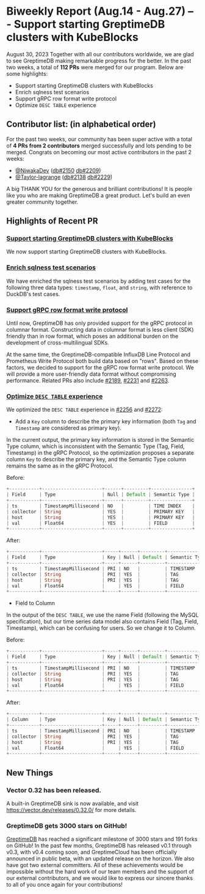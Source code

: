 # Biweekly Report (Aug.14 - Aug.27) – - Support starting GreptimeDB clusters with KubeBlocks
August 30, 2023
Together with all our contributors worldwide, we are glad to see GreptimeDB making remarkable progress for the better. In the past two weeks, a total of **112 PRs** were merged for our program. Below are some highlights:
- Support starting GreptimeDB clusters with KubeBlocks
- Enrich sqlness test scenarios
- Support gRPC row format write protocol
- Optimize `DESC TABLE` experience

## Contributor list: (in alphabetical order)

For the past two weeks, our community has been super active with a total of **4 PRs from 2 contributors** merged successfully and lots pending to be merged. 
Congrats on becoming our most active contributors in the past 2 weeks:

- [@NiwakaDev](https://github.com/NiwakaDev) ([db#2150](https://github.com/GreptimeTeam/greptimedb/pull/2150) [db#2209](https://github.com/GreptimeTeam/greptimedb/pull/2209))
- [@Taylor-lagrange](https://github.com/Taylor-lagrange) ([db#2138](https://github.com/GreptimeTeam/greptimedb/pull/2138) [db#2229](https://github.com/GreptimeTeam/greptimedb/pull/2229))

A big THANK YOU for the generous and brilliant contributions! It is people like you who are making GreptimeDB a great product. Let's build an even greater community together.

## Highlights of Recent PR 
### [Support starting GreptimeDB clusters with KubeBlocks](https://github.com/apecloud/kubeblocks/pull/4822)

We now support starting GreptimeDB clusters with KubeBlocks.

### [Enrich sqlness test scenarios](https://github.com/GreptimeTeam/greptimedb/pull/2073)

We have enriched the sqlness test scenarios by adding test cases for the following three data types: `timestamp`, `float`, and `string`, with reference to DuckDB's test cases.

### [Support gRPC row format write protocol](https://github.com/GreptimeTeam/greptimedb/pull/2188)
Until now, GreptimeDB has only provided support for the gRPC protocol in columnar format. Constructing data in columnar format is less client (SDK) friendly than in row format, which poses an additional burden on the development of cross-multilingual SDKs. 

At the same time, the GreptimeDB-compatible InfluxDB Line Protocol and Prometheus Write Protocol both build data based on "rows". Based on these factors, we decided to support for the gRPC row format write protocol. We will provide a more user-friendly data format without compromising performance. Related PRs also include [#2189](https://github.com/GreptimeTeam/greptimedb/pull/2189), [#2231](https://github.com/GreptimeTeam/greptimedb/pull/2231) and [#2263](https://github.com/GreptimeTeam/greptimedb/pull/2263).

### [Optimize `DESC TABLE` experience](https://github.com/GreptimeTeam/greptimedb/pull/2256)

We optimized the `DESC TABLE` experience in [#2256](https://github.com/GreptimeTeam/greptimedb/pull/2256) and [#2272](https://github.com/GreptimeTeam/greptimedb/pull/2272):
- Add a `Key` column to describe the primary key information (both `Tag` and `Timestamp` are considered as primary key).

In the current output, the primary key information is stored in the Semantic Type column, which is inconsistent with the Semantic Type (Tag, Field, Timestamp) in the gRPC Protocol, so the optimization proposes a separate column `Key` to describe the primary key, and the Semantic Type column remains the same as in the gRPC Protocol.

Before:

```rust
+-----------+----------------------+------+---------+---------------+
| Field     | Type                 | Null | Default | Semantic Type |
+-----------+----------------------+------+---------+---------------+
| ts        | TimestampMillisecond | NO   |         | TIME INDEX    |
| collector | String               | YES  |         | PRIMARY KEY   |
| host      | String               | YES  |         | PRIMARY KEY   |
| val       | Float64              | YES  |         | FIELD         |
+-----------+----------------------+------+---------+---------------+
```

After:

```rust
+-----------+----------------------+-----+------+---------+---------------+
| Field     | Type                 | Key | Null | Default | Semantic Type |
+-----------+----------------------+-----+------+---------+---------------+
| ts        | TimestampMillisecond | PRI | NO   |         | TIMESTAMP     |
| collector | String               | PRI | YES  |         | TAG           |
| host      | String               | PRI | YES  |         | TAG           |
| val       | Float64              |     | YES  |         | FIELD         |
+-----------+----------------------+-----+------+---------+---------------+
```

- Field to Column

In the output of the `DESC TABLE`, we use the name Field (following the MySQL specification), but our time series data model also contains Field (Tag, Field, Timestamp), which can be confusing for users. So we change it to Column.

Before:

```rust
+-----------+----------------------+-----+------+---------+---------------+
| Field     | Type                 | Key | Null | Default | Semantic Type |
+-----------+----------------------+-----+------+---------+---------------+
| ts        | TimestampMillisecond | PRI | NO   |         | TIMESTAMP     |
| collector | String               | PRI | YES  |         | TAG           |
| host      | String               | PRI | YES  |         | TAG           |
| val       | Float64              |     | YES  |         | FIELD         |
+-----------+----------------------+-----+------+---------+---------------+
```

After:

```rust
+-----------+----------------------+-----+------+---------+---------------+
| Column    | Type                 | Key | Null | Default | Semantic Type |
+-----------+----------------------+-----+------+---------+---------------+
| ts        | TimestampMillisecond | PRI | NO   |         | TIMESTAMP     |
| collector | String               | PRI | YES  |         | TAG           |
| host      | String               | PRI | YES  |         | TAG           |
| val       | Float64              |     | YES  |         | FIELD         |
+-----------+----------------------+-----+------+---------+---------------+
```

## New Things
### Vector 0.32 has been released. 

A built-in GreptimeDB sink is now available, and visit https://vector.dev/releases/0.32.0/ for more details. 

### GreptimeDB gets 3000 stars on GitHub!

[GreptimeDB](https://github.com/GreptimeTeam/greptimedb) has reached a significant milestone of 3000 stars and 191 forks on GitHub! In the past few months, GreptimeDB has released v0.1 through v0.3, with v0.4 coming soon, and GreptimeCloud has been officially announced in public beta, with an updated release on the horizon. We also have got two external committers. All of these achievements would be impossible without the hard work of our team members and the support of our external contributors, and we would like to express our sincere thanks to all of you once again for your contributions!